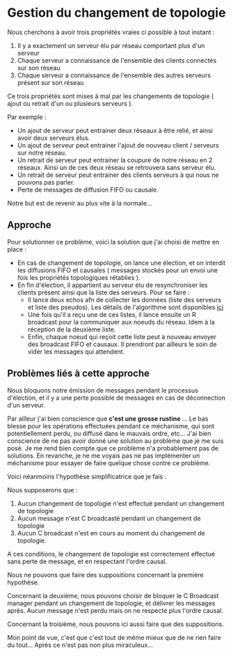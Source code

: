# Gestion du changement de topologie

Nous cherchons à avoir trois propriétés vraies ci possible à tout instant :

 1. Il y a exactement un serveur élu par réseau comportant plus d'un serveur
 2. Chaque serveur a connaissance de l'ensemble des clients connectés sur son réseau
 3. Chaque serveur a connaissance de l'ensemble des autres serveurs présent sur son réseau

Ce trois propriétés sont mises à mal par les changements de topologie ( ajout ou retrait d'un ou plusieurs serveurs ).

Par exemple :

 - Un ajout de serveur peut entrainer deux réseaux à être relié, et ainsi avoir deux serveurs élus.
 - Un ajout de serveur peut entrainer l'ajout de nouveau client / serveurs sur notre réseau.
 - Un retrait de serveur peut entrainer la coupure de notre réseau en 2 réseaux. Ainsi un de ces deux réseau se retrouvera sans serveur élu.
 - Un retrait de serveur peut entrainer des clients serveurs à qui nous ne pouvons pas parler.
 - Perte de messages de diffusion FIFO ou causale.

Notre but est de revenir au plus vite à la normale...

## Approche

Pour solutionner ce problème, voici la solution que j'ai choisi de mettre en place :

 - En cas de changement de topologie, on lance une élection, et on interdit les diffusions FIFO et causales ( messages stockés pour un envoi une fois les propriétés topologiques rétablies ).
 - En fin d'élection, il appartient au serveur élu de resynchroniser les clients présent ainsi que la liste des serveurs. Pour se faire :
	- Il lance deux echos afn de collecter les données (liste des serveurs et liste des pseudos). Les détails de l'algorithme sont disponibles [ici](Collection_de_donnees_via_echo.md)
	- Une fois qu'il a reçu une de ces listes, il lance ensuite un R broadcast pour la communiquer aux noeuds du réseau. Idem à la réception de la deuxième liste.
	- Enfin, chaque noeud qui reçoit cette liste peut à nouveau envoyer des broadcast FIFO et causaux. Il prendront par ailleurs le soin de vider les messages qui attendent.

## Problèmes liés à cette approche

Nous bloquons notre émission de messages pendant le processus d'élection, et il y a une perte possible de messages en cas de déconnection d'un serveur.

Par ailleur j'ai bien conscience que **c'est une grosse rustine** ... Le bas blesse pour les opérations effectuées pendant ce méchanisme, 
qui sont potentiellement perdu, ou diffusé dans le mauvais ordre, etc... J'ai bien conscience de ne pas avoir donné une solution au 
problème que je me suis posé. 
Je me rend bien compte que ce problème n'a probablement pas de solutions. En revanche, je ne me voyais pas ne pas implémenter un 
méchanisme pour essayer de faire quelque chose contre ce problème. 

Voici néanmoins l'hypothèse simplificatrice que je fais :

Nous supposerons que :

  1. Aucun changement de topologie n'est effectué pendant un changement de topologie
  2. Aucun message n'est C broadcasté pendant un changement de topologie
  3. Aucun C broadcast n'est en cours au moment du changement de topologie.

A ces conditions, le changement de topologie est correctement effectué sans perte de message, et en respectant l'ordre causal.

Nous ne pouvons que faire des suppositions concernant la première hypothèse.

Concernant la deuxième, nous pouvons choisir de bloquer le C Broadcast manager pendant un changement de topologie, et délivrer les messages après. 
Aucun message n'est perdu mais on ne respecte plus l'ordre causal.

Concernant la troisième, nous pouvons ici aussi faire que des suppositions.

Mon point de vue, c'est que c'est tout de même mieux que de ne rien faire du tout... Après ce n'est pas non plus miraculeux...
